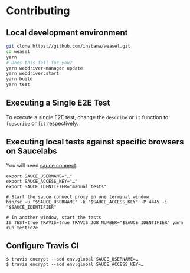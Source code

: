 # Contributing

## Local development environment

```sh
git clone https://github.com/instana/weasel.git
cd weasel
yarn
# Does this fail for you?
yarn webdriver-manager update
yarn webdriver:start
yarn build
yarn test
```

## Executing a Single E2E Test
To execute a single E2E test, change the `describe` or `it` function to `fdescribe` or `fit` respectively.

## Executing local tests against specific browsers on Saucelabs
You will need [sauce connect](https://wiki.saucelabs.com/display/DOCS/Basic+Sauce+Connect+Proxy+Setup).

```shell
export SAUCE_USERNAME="…"
export SAUCE_ACCESS_KEY="…"
export SAUCE_IDENTIFIER="manual_tests"

# Start the sauce connect proxy in one terminal window:
bin/sc -u "$SAUCE_USERNAME" -k "$SAUCE_ACCESS_KEY" -P 4445 -i "$SAUCE_IDENTIFIER"

# In another window, start the tests
IS_TEST=true TRAVIS=true TRAVIS_JOB_NUMBER="$SAUCE_IDENTIFIER" yarn run test:e2e
```

## Configure Travis CI

```
$ travis encrypt --add env.global SAUCE_USERNAME=…
$ travis encrypt --add env.global SAUCE_ACCESS_KEY=…
```
